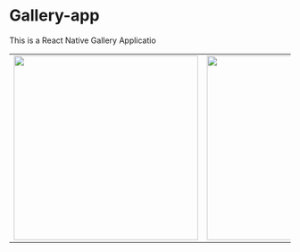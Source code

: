 # Gallery-app
This is a React Native Gallery Applicatio

<p>
<table>
  <tr>
    <td> <img src="https://user-images.githubusercontent.com/91608355/225247556-d36689b0-0b9c-490e-a747-1a6c89881c71.jpg" widhth="330" height="330">
    <td> <img src="https://user-images.githubusercontent.com/91608355/225247459-8f0b9bdc-4fd1-44e9-8c08-37e6ecafc48a.jpg" widhth="330" height="330">
  </tr>
 </table>
